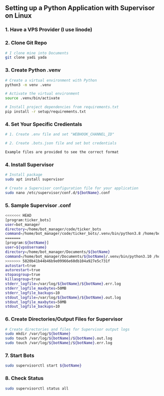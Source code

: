 ## Setting up a Python Application with Supervisor on Linux

### 1. Have a VPS Provider (I use linode)

### 2. Clone Git Repo

```bash
# I clone mine into Documents
git clone yadi yada
```

### 3. Create Python .venv

```bash
# Create a virtual environment with Python
python3 -m venv .venv

# Activate the virtual environment
source .venv/bin/activate

# Install project dependencies from requirements.txt
pip install -r setup/requirements.txt
```

### 4. Set Your Specific Credientals

```bash
# 1. Create .env file and set "WEBHOOK_CHANNEL_ID"

# 2. Create .bots.json file and set bot credentials

Example files are provided to see the correct format
```

### 4. Install Supervisor

```bash
# Install package
sudo apt install supervisor

# Create a Supervisor configuration file for your application
sudo nano /etc/supervisor/conf.d/${botName}.conf
```

### 5. Sample Supervisor .conf

```bash
<<<<<<< HEAD
[program:ticker_bots]
user=bot_manager
directory=/home/bot_manager/code/ticker_bots
command=/home/bot_manager/code/ticker_bots/.venv/bin/python3.8 /home/bot_manager/code/ticker_bots/src/main.py
=======
[program:${botName}]
user=${vpsUsername}
directory=/home/bot_manager/Documents/${botName}
command=/home/bot_manager/Documents/${botName}/.venv/bin/python3.10 /home/bot_manager/Documents/${botName}/src/main.py
>>>>>>> 5820b41b44b46b9e09966e60db104a927e5c731f
autostart=true
autorestart=true
stopasgroup=true
killasgroup=true
stderr_logfile=/var/log/${botName}/${botName}.err.log
stderr_logfile_maxbytes=50MB
stderr_logfile_backups=10
stdout_logfile=/var/log/${botName}/${botName}.out.log
stdout_logfile_maxbytes=50MB
stdout_logfile_backups=10
```

### 6. Create Directories/Output Files for Supervisor

```bash
# Create directories and files for Supervisor output logs
sudo mkdir /var/log/${botName}
sudo touch /var/log/${botName}/${botName}.out.log
sudo touch /var/log/${botName}/${botName}.err.log
```

### 7. Start Bots

```bash
sudo supervisorctl start ${botName}
```

### 8. Check Status

```bash
sudo supervisorctl status all
```
